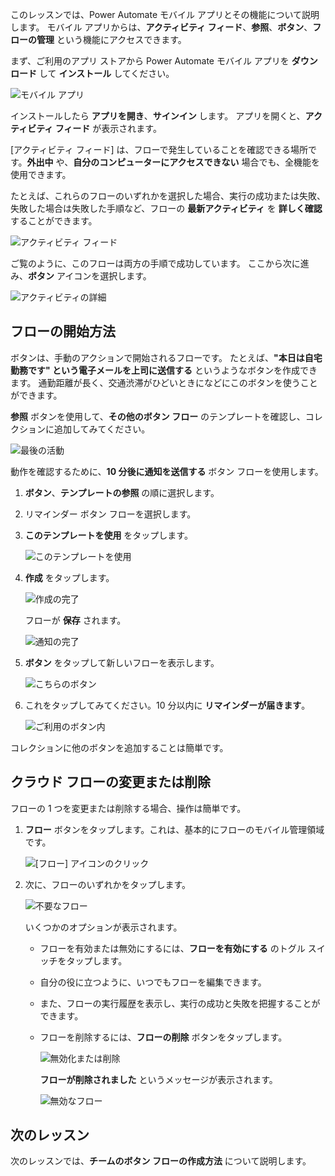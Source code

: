 このレッスンでは、Power Automate モバイル アプリとその機能について説明します。 モバイル アプリからは、**アクティビティ フィード**、**参照**、**ボタン**、**フローの管理** という機能にアクセスできます。

まず、ご利用のアプリ ストアから Power Automate モバイル アプリを **ダウンロード** して **インストール** してください。

![モバイル アプリ](./media/learning-mobile-app/open-mobile-app.png)

インストールしたら **アプリを開き**、**サインイン** します。 アプリを開くと、**アクティビティ フィード** が表示されます。

[アクティビティ フィード] は、フローで発生していることを確認できる場所です。**外出中** や、**自分のコンピューターにアクセスできない** 場合でも、全機能を使用できます。

たとえば、これらのフローのいずれかを選択した場合、実行の成功または失敗、失敗した場合は失敗した手順など、フローの **最新アクティビティ** を **詳しく確認** することができます。

![アクティビティ フィード](./media/learning-mobile-app/see-all-activity.png)

ご覧のように、このフローは両方の手順で成功しています。 ここから次に進み、**ボタン** アイコンを選択します。

![アクティビティの詳細](./media/learning-mobile-app/activity-details.png)

## <a name="how-flows-are-started"></a>フローの開始方法
   ボタンは、手動のアクションで開始されるフローです。 たとえば、**"本日は自宅勤務です" という電子メールを上司に送信する** というようなボタンを作成できます。
通勤距離が長く、交通渋滞がひどいときになどにこのボタンを使うことができます。

**参照** ボタンを使用して、**その他のボタン フロー** のテンプレートを確認し、コレクションに追加してみてください。

![最後の活動](./media/learning-mobile-app/click-browse-button.png)

動作を確認するために、**10 分後に通知を送信する** ボタン フローを使用します。

1. **ボタン**、**テンプレートの参照** の順に選択します。
2. リマインダー ボタン フローを選択します。
3. **このテンプレートを使用** をタップします。
   
    ![このテンプレートを使用](./media/learning-mobile-app/use-this-template.png)
4. **作成** をタップします。
   
    ![作成の完了](./media/learning-mobile-app/create-complete.png)
   
    フローが **保存** されます。
   
    ![通知の完了](./media/learning-mobile-app/complete-reminder.png)
5. **ボタン** をタップして新しいフローを表示します。 
   
    ![こちらのボタン](./media/learning-mobile-app/button-send-reminder.png)
6. これをタップしてみてください。10 分以内に **リマインダーが届きます**。
   
    ![ご利用のボタン内](./media/learning-mobile-app/in-your-collection.png)

コレクションに他のボタンを追加することは簡単です。

## <a name="modify-or-delete-a-cloud-flow"></a>クラウド フローの変更または削除
フローの 1 つを変更または削除する場合、操作は簡単です。

1. **フロー** ボタンをタップします。これは、基本的にフローのモバイル管理領域です。
   
    ![[フロー] アイコンのクリック](./media/learning-mobile-app/click-flows-button.png)
2. 次に、フローのいずれかをタップします。
   
    ![不要なフロー](./media/learning-mobile-app/send-a-reminder.png)
   
    いくつかのオプションが表示されます。
   
   * フローを有効または無効にするには、**フローを有効にする** のトグル スイッチをタップします。
   * 自分の役に立つように、いつでもフローを編集できます。 
   * また、フローの実行履歴を表示し、実行の成功と失敗を把握することができます。
   * フローを削除するには、**フローの削除** ボタンをタップします。
     
     ![無効化または削除](./media/learning-mobile-app/disable-delete.png)
     
     **フローが削除されました** というメッセージが表示されます。
     
     ![無効なフロー](./media/learning-mobile-app/disabled-flow.png)

## <a name="next-lesson"></a>次のレッスン
次のレッスンでは、**チームのボタン フローの作成方法** について説明します。 

